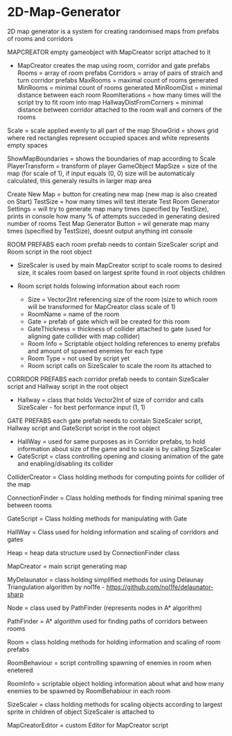 # 2D-Map-Generator
2D map generator is a system for creating randomised maps from prefabs of rooms and corridors

MAPCREATOR
empty gameobject with MapCreator script attached to it

  - MapCreator creates the map using room, corridor and gate prefabs
  Rooms = array of room prefabs
  Corridors = array of pairs of straich and turn corridor prefabs
  MaxRooms = maximal count of rooms generated
  MinRooms = minimal count of rooms generated
  MinRoomDist = minimal distance between each room
  RoomIterations = how many times will the script try to fit room into map
  HallwayDistFromCorners = minimal distance between corridor attached to the room wall and corners of the rooms
  
  Scale = scale applied evenly to all part of the map
  ShowGrid = shows grid where red rectangles represent occupied spaces and white represents empty spaces
  
  ShowMapBoundaries = shows the boundaries of map according to Scale
  PlayerTransform = transform of player GameObject
  MapSize = size of the map (for scale of 1), if input equals (0, 0) size will be automaticaly calculated, this generaly results in larger map area
  
  Create New Map = button for creating new map (new map is also created on Start)
  TestSize = how many times will test itterate
  Test Room Generator Settings = will try to generate map many times (specified by TestSize), 
  prints in console how many % of attempts succeded in generating desired number of rooms
  Test Map Generator Button = wil generate map many times (specified by TestSize), doesnt output anything int console

ROOM PREFABS
each room prefab needs to contain SizeScaler script and Room script in the root object

  - SizeScaler is used by main MapCreator script to scale rooms to desired size, it scales room based on largest sprite found in root objects children
  
  - Room script holds folowing information about each room
    - Size = Vector2Int referencing size of the room (size to which room will be transformed for MapCreator class scale of 1)
    - RoomName = name of the room
    - Gate = prefab of gate which will be created for this room
    - GateThickness = thickness of collider attached to gate (used for aligning gate collider with map collider)
    - Room Info = Scriptable object holding references to enemy prefabs and amount of spawned enemies for each type
    - Room Type = not used by script yet
    - Room script calls on SizeScaler to scale the room its attached to
    
CORRIDOR PREFABS
each corridor prefab needs to contain SizeScaler script and Hallway script in the root object

  - Hallway = class that holds Vector2Int of size of corridor and calls SizeScaler - for best performance input (1, 1)

GATE PREFABS
each gate prefab needs to contain SizeScaler script, Hallway script and GateScript script in the root object

  - HallWay = used for same purposes as in Corridor prefabs, to hold information about size of the game and to scale is by calling SizeScaler
  - GateScript = class controlling opening and closing animation of the gate and enabling/disabling its collider
  

ColliderCreator = Class holding methods for computing points for collider of the map

ConnectionFinder = Class holding methods for finding minimal spaning tree between rooms

GateScript = Class holding methods for manipulating with Gate

HallWay = Class used for holding information and scaling of corridors and gates

Heap = heap data structure used by ConnectionFinder class

MapCreator = main script generating map

MyDelaunator = class holding simplified methods for using Delaunay Triangulation algorithm by nol1fe - https://github.com/nol1fe/delaunator-sharp

Node = class used by PathFinder (represents nodes in A* algorithm)

PathFinder = A* algorithm used for finding paths of corridors between rooms

Room = class holding methods for holding information and scaling of room prefabs

RoomBehaviour = script controlling spawning of enemies in room when enetered

RoomInfo = scriptable object holding information about what and how many enemies to be spawned by RoomBehabiour in each room

SizeScaler = class holding methods for scaling objects according to largest sprite in children of object SizeScaler is attached to

MapCreatorEditor = custom Editor for MapCreator script
  
